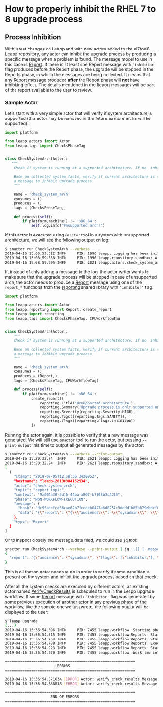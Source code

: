 # How to properly inhibit the RHEL 7 to 8 upgrade process

## Process Inhibition

With latest changes on Leapp and with new actors added to the el7toel8 Leapp
repository, any actor can inhibit the upgrade process by producing a specific
message when a problem is found. The message model to use in this case is
[Report](pydoc/leapp.reporting.html#leapp.reporting.Report).
If there is at least one Report message with `'inhibitor'` flag produced before
the Report phase, the upgrade will be stopped in the Reports phase, in which the
messages are being collected. It means that any Report message produced
**after** the Report phase will **not** have inhibiting effect. The details
mentioned in the Report messages will be part of the report available to the
user to review.

### Sample Actor

Let’s start with a very simple actor that will verify if system architecture is
supported (this actor may be removed in the future as more archs will be supported):

```python
import platform

from leapp.actors import Actor
from leapp.tags import ChecksPhaseTag


class CheckSystemArch(Actor):
   """
    Check if system is running at a supported architecture. If no, inhibit the upgrade process.

    Base on collected system facts, verify if current architecture is supported, otherwise produces
    a message to inhibit upgrade process
    """

    name = 'check_system_arch'
    consumes = ()
    produces = ()
    tags = (ChecksPhaseTag,)

    def process(self):
        if platform.machine() != 'x86_64':
            self.log.info("Unsupported arch!")
```

If this actor is executed using `snactor` tool in a system with unsupported
architecture, we will see the following output on log:

```sh
$ snactor run CheckSystemArch --verbose
2019-04-16 15:08:59.622 INFO     PID: 1996 leapp: Logging has been initialized
2019-04-16 15:08:59.638 INFO     PID: 1996 leapp.repository.sandbox: A new repository 'sandbox' is initialized at /home/leapp/sandbox
2019-04-16 15:08:59.695 INFO     PID: 2021 leapp.actors.check_system_arch: Unsupported arch!
```

If, instead of only adding a message to the log, the actor writer wants to make
sure that the upgrade process will be stopped in case of unsupported arch, the
actor needs to produce a [Report](/pydoc/leapp.reporting.html#leapp.reporting.Report)
message using one of the `report_*` functions from the [reporting](https://github.com/oamg/leapp-repository/blob/master/repos/system_upgrade/el7toel8/libraries/reporting.py)
shared library with `'inhibitor'` flag.

```python
import platform

from leapp.actors import Actor
from leapp.reporting import Report, create_report
from leapp import reporting
from leapp.tags import ChecksPhaseTag, IPUWorkflowTag


class CheckSystemArch(Actor):
    """
    Check if system is running at a supported architecture. If no, inhibit the upgrade process.

    Base on collected system facts, verify if current architecture is supported, otherwise produces
    a message to inhibit upgrade process
    """

    name = 'check_system_arch'
    consumes = ()
    produces = (Report,)
    tags = (ChecksPhaseTag, IPUWorkflowTag)

    def process(self):
        if platform.machine() != 'x86_64':
            create_report([
                reporting.Title('Unsupported architecture'),
                reporting.Summary('Upgrade process is only supported on x86_64 systems.'),
                reporting.Severity(reporting.Severity.HIGH),
                reporting.Tags([reporting.Tags.SANITY]),
                reporting.Flags([reporting.Flags.INHIBITOR])
            ])
```

Running the actor again, it is possible to verify that a new message was
generated. We will still use `snactor` tool to run the actor, but passing
`--print-output` this time to output all generated messages by the actor:

```sh
$ snactor run CheckSystemArch --verbose --print-output
2019-04-16 15:20:32.74  INFO     PID: 2621 leapp: Logging has been initialized
2019-04-16 15:20:32.94  INFO     PID: 2621 leapp.repository.sandbox: A new repository 'sandbox' is initialized at /home/leapp/sandbox
[
  {
    "stamp": "2019-09-05T12:58:56.342095Z",
    "hostname": "leapp-20190904152934",
    "actor": "check_system_arch",
    "topic": "report_topic",
    "context": "9a064a30-5d16-44ba-a807-b7f08b3c4215",
    "phase": "NON-WORKFLOW-EXECUTION",
    "message": {
      "hash": "dc95adcfca56eae62b7fcceeb0477a6d8257c3dddd1b05b879ebdcf05f59d504",
      "data": "{\"report\": \"{\\\"audience\\\": \\\"sysadmin\\\", \\\"flags\\\": [\\\"inhibitor\\\"], \\\"severity\\\": \\\"high\\\", \\\"summary\\\": \\\"Upgrade process is only supported on x86_64 systems.\\\", \\\"tags\\\": [\\\"sanity\\\"], \\\"title\\\": \\\"Unsupported architecture\\\"}\"}"
    },
    "type": "Report"
  }
]

```

Or to inspect closely the message.data filed, we could use `jq` tool:

```sh
snactor run CheckSystemArch --verbose --print-output | jq '.[] | .message.data | fromjson'
{
  "report": "{\"audience\": \"sysadmin\", \"flags\": [\"inhibitor\"], \"severity\": \"high\", \"summary\": \"Upgrade process is only supported on x86_64 systems.\", \"tags\": [\"sanity\"], \"title\": \"Unsupported architecture\"}"
}

```

This is all that an actor needs to do in order to verify if some condition is
present on the system and inhibit the upgrade process based on that check.

After all the system checks are executed by different actors, an existing actor
named [VerifyCheckResults](https://github.com/oamg/leapp-repository/tree/master/repos/system_upgrade/el7toel8/actors/verifycheckresults)
is scheduled to run in the Leapp upgrade workflow. If some [Report](/pydoc/leapp.reporting.html#leapp.reporting.Report)
message with `'inhibitor'` flag was generated by some previous execution of
another actor in any previous phase of the workflow, like the sample one we just
wrote, the following output will be displayed to the user:

```sh
$ leapp upgrade
(...)
2019-04-16 15:36:54.696 INFO     PID: 7455 leapp.workflow: Starting phase Reports
2019-04-16 15:36:54.715 INFO     PID: 7455 leapp.workflow.Reports: Starting stage Before of phase Reports
2019-04-16 15:36:54.764 INFO     PID: 7455 leapp.workflow.Reports: Starting stage Main of phase Reports
2019-04-16 15:36:54.788 INFO     PID: 7455 leapp.workflow.Reports: Executing actor verify_check_results
2019-04-16 15:36:54.923 INFO     PID: 7455 leapp.workflow.Reports: Starting stage After of phase Reports
2019-04-16 15:36:54.970 INFO     PID: 7455 leapp.workflow: Workflow interrupted due to the FailPhase error policy

============================================================
                        ERRORS
============================================================

2019-04-16 15:36:54.871634 [ERROR] Actor: verify_check_results Message: Unsupported arch
2019-04-16 15:36:54.888818 [ERROR] Actor: verify_check_results Message: Ending process due to errors found during checks, see /var/log/leapp-report.txt for detailed report.

============================================================
                     END OF ERRORS
============================================================
```
